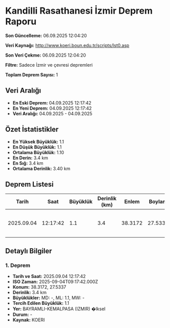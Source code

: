 # Kandilli Rasathanesi İzmir Deprem Raporu

**Son Güncelleme:** 06.09.2025 12:04:20

**Veri Kaynağı:** http://www.koeri.boun.edu.tr/scripts/lst0.asp

**Son Veri Çekme:** 06.09.2025 12:04:20

**Filtre:** Sadece İzmir ve çevresi depremleri

**Toplam Deprem Sayısı:** 1

## Veri Aralığı

- **En Eski Deprem:** 04.09.2025 12:17:42
- **En Yeni Deprem:** 04.09.2025 12:17:42
- **Veri Aralığı:** 04.09.2025 - 04.09.2025

## Özet İstatistikler

- **En Yüksek Büyüklük:** 1.1
- **En Düşük Büyüklük:** 1.1
- **Ortalama Büyüklük:** 1.10
- **En Derin:** 3.4 km
- **En Sığ:** 3.4 km
- **Ortalama Derinlik:** 3.40 km

## Deprem Listesi

| Tarih | Saat | Büyüklük | Derinlik (km) | Enlem | Boylam | Konum | Durum |
|-------|------|----------|---------------|-------|--------|-------|-------|
| 2025.09.04 | 12:17:42 | 1.1 | 3.4 | 38.3172 | 27.5337 | BAYRAMLI-KEMALPASA (IZMIR) �lksel | - |

## Detaylı Bilgiler

### 1. Deprem

- **Tarih ve Saat:** 2025.09.04 12:17:42
- **ISO Zaman:** 2025-09-04T09:17:42.000Z
- **Konum:** 38.3172, 27.5337
- **Derinlik:** 3.4 km
- **Büyüklükler:** MD: -, ML: 1.1, MW: -
- **Tercih Edilen Büyüklük:** 1.1
- **Yer:** BAYRAMLI-KEMALPASA (IZMIR) �lksel
- **Durum:** -
- **Kaynak:** KOERI

